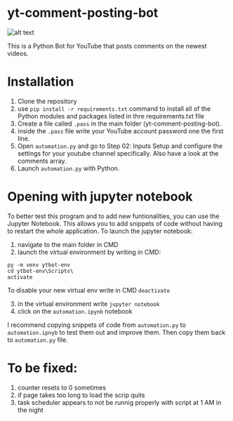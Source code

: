 # yt-comment-posting-bot



![alt text](https://medianopol.ro/wp-content/uploads/2023/01/yt-comment-posting-bot-2048x1024.png "YouTube Comment Posting Bot Banner")

This is a Python Bot for YouTube that posts comments on the newest videos.



# Installation
1. Clone the repository
2. use `pip install -r requirements.txt` command to install all of the Python modules and packages listed in thre requirements.txt file
3. Create a file called `.pass` in the main folder (yt-comment-posting-bot).
4. inside the `.pass` file write your YouTube account password one the first line.
5. Open `automation.py` and go to Step 02: Inputs Setup and configure the settings for your youtube channel specifically. Also have a look at the comments array.
6. Launch `automation.py` with Python.


# Opening with jupyter notebook
To better test this program and to add new funtionalities, you can use the Jupyter Notebook. This allows you to add snippets of code without having to restart the whole application. To launch the jupyter notebook:

1. navigate to the main folder in CMD
2. launch the virtual environment by writing in CMD:
```
py -m venv ytbot-env
cd ytbot-env\Scripts\
activate
```



To disable your new virtual env write in CMD `deactivate`

3. in the virtual environment write 
`jupyter notebook`
4. click on the `automation.ipynb` notebook

I recommend copying snippets of code from `automation.py` to `automation.ipnyb` to test them out and improve them. Then copy them back to `automation.py` file.




# To be fixed:
1. counter resets to 0 sometimes
2. if page takes too long to load the scrip quits
3. task scheduler appears to not be runnig properly with script at 1 AM in the night
